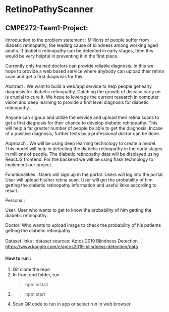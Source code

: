 # RetinoPathyScanner

## __CMPE272-Team1-Project__:


Introduction to the problem statement :
Millions of people suffer from diabetic retinopathy, the leading cause of blindness among working aged adults.
If diabetic retinopathy can be detected in early stages, then this would be very helpful in preventing it in the first place.

Currently only trained doctors can provide reliable diagnosis. In this we hope to provide a web based service where anybody can upload their retina scan and get a first diagnosis for this.

Abstract :
We want to build a web/app service to help people get early diagnosis for diabetic retinopathy. Catching the growth of disease early on is crucial to cure it. We hope to leverage the current research in computer vision and deep learning to provide a first level diagnosis for diabetic retinopathy..

Anyone can signup and utilize the service and upload their retina scans to get a first diagnosis for their chance to develop diabetic retinopathy. This will help a far greater number of people be able to get the diagnosis. Incase of a positive diagnosis, further tests by a professional doctor can be done.

Approach :
We will be using deep learning technology to create a model. This model will help in detecting the diabetic retinopathy in the early stages in millions of people. The diabetic retinopathy data will be displayed using ReactJS frontend. For the backend we will be using flask technology to implement our project.

Functionalities :
Users will sign up in the portal.
Users will log into the portal.
User will upload his/her retina scan.
User will get the probability of him getting the diabetic retinopathy information and useful links according to result.


Persona :

User:
User who wants to get to know the probability of him getting the diabetic retinopathy.

Doctor:
Who wants to upload image to check the probability of his patients getting the diabetic retinopathy.


Dataset links :
dataset sources: Aptos 2019 Blindness Detection ：
https://www.kaggle.com/c/aptos2019-blindness-detection/data



#### How to run :
1) Git clone the repo
2) In front end folder, run 
   > npm install
3) > npm start
4) Scan QR code to run in app or select run in web browser.

